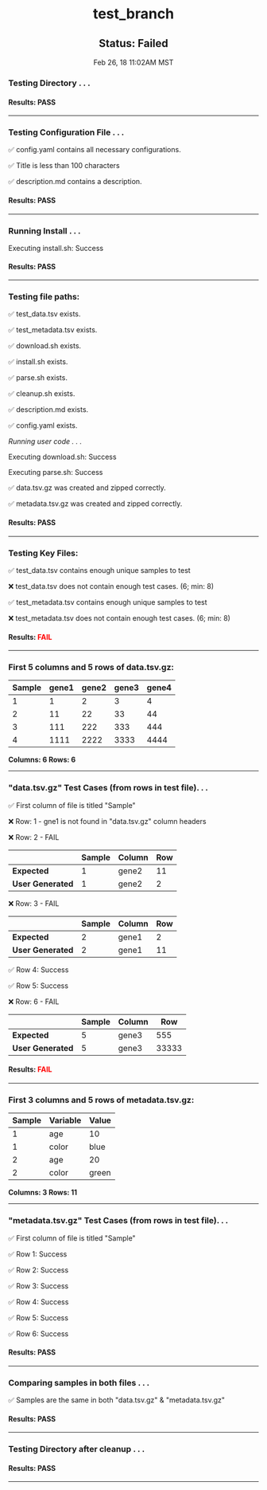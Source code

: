<h1><center>test_branch</center></h1>
<h2><center> Status: Failed </center></h2>
<center>Feb 26, 18 11:02AM MST</center>


### Testing Directory . . .

#### Results: PASS
---
### Testing Configuration File . . .

&#9989;	config.yaml contains all necessary configurations.

&#9989;	Title is less than 100 characters

&#9989;	description.md contains a description.

#### Results: PASS
---
### Running Install . . .

Executing install.sh: Success

#### Results: PASS
---

### Testing file paths:

&#9989;	test_data.tsv exists.

&#9989;	test_metadata.tsv exists.

&#9989;	download.sh exists.

&#9989;	install.sh exists.

&#9989;	parse.sh exists.

&#9989;	cleanup.sh exists.

&#9989;	description.md exists.

&#9989;	config.yaml exists.

*Running user code . . .*

Executing download.sh: Success

Executing parse.sh: Success

&#9989;	data.tsv.gz was created and zipped correctly.

&#9989;	metadata.tsv.gz was created and zipped correctly.

#### Results: PASS
---
### Testing Key Files:

&#9989;	test_data.tsv contains enough unique samples to test

&#10060;	test_data.tsv does not contain enough test cases. (6; min: 8)

&#9989;	test_metadata.tsv contains enough unique samples to test

&#10060;	test_metadata.tsv does not contain enough test cases. (6; min: 8)

#### Results: **<font color="red">FAIL</font>**
---

### First 5 columns and 5 rows of data.tsv.gz:

|	Sample	|	gene1	|	gene2	|	gene3	|	gene4	|
|	---	|	---	|	---	|	---	|	---	|
|	1	|	1	|	2	|	3	|	4	|
|	2	|	11	|	22	|	33	|	44	|
|	3	|	111	|	222	|	333	|	444	|
|	4	|	1111	|	2222	|	3333	|	4444	|

**Columns: 6 Rows: 6**

---
### "data.tsv.gz" Test Cases (from rows in test file). . .

&#9989;	First column of file is titled "Sample"

&#10060;	Row: 1 - gne1 is not found in "data.tsv.gz" column headers

&#10060;	Row: 2 - FAIL

||	Sample	|	Column	|	Row	|
|	---	|	---	|	---	|	---	|
|	**Expected**	|	1	|	gene2	|	11	|
|	**User Generated**	|	1	|	gene2	|	2	|

&#10060;	Row: 3 - FAIL

||	Sample	|	Column	|	Row	|
|	---	|	---	|	---	|	---	|
|	**Expected**	|	2	|	gene1	|	2	|
|	**User Generated**	|	2	|	gene1	|	11	|

&#9989;	Row 4: Success

&#9989;	Row 5: Success

&#10060;	Row: 6 - FAIL

||	Sample	|	Column	|	Row	|
|	---	|	---	|	---	|	---	|
|	**Expected**	|	5	|	gene3	|	555	|
|	**User Generated**	|	5	|	gene3	|	33333	|

#### Results: **<font color="red">FAIL</font>**
---
### First 3 columns and 5 rows of metadata.tsv.gz:

|	Sample	|	Variable	|	Value	|
|	---	|	---	|	---	|
|	1	|	age	|	10	|
|	1	|	color	|	blue	|
|	2	|	age	|	20	|
|	2	|	color	|	green	|

**Columns: 3 Rows: 11**

---
### "metadata.tsv.gz" Test Cases (from rows in test file). . .

&#9989;	First column of file is titled "Sample"

&#9989;	Row 1: Success

&#9989;	Row 2: Success

&#9989;	Row 3: Success

&#9989;	Row 4: Success

&#9989;	Row 5: Success

&#9989;	Row 6: Success

#### Results: PASS
---
### Comparing samples in both files . . .

&#9989;	Samples are the same in both "data.tsv.gz" & "metadata.tsv.gz"

#### Results: PASS

---
### Testing Directory after cleanup . . .

#### Results: PASS
---
